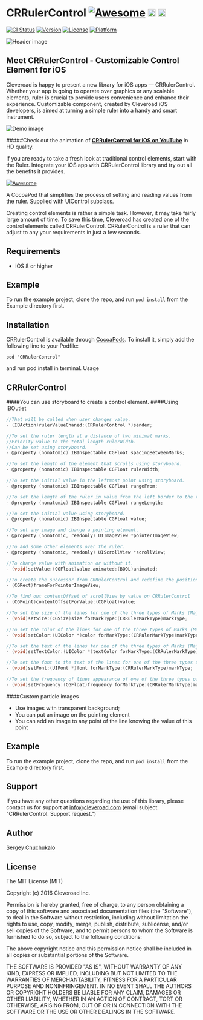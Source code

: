 # CRRulerControl [![Awesome](https://cdn.rawgit.com/sindresorhus/awesome/d7305f38d29fed78fa85652e3a63e154dd8e8829/media/badge.svg)](https://github.com/sindresorhus/awesome) <img src="https://www.cleveroad.com/public/comercial/label-ios.svg" height="20"> <a href="https://www.cleveroad.com/?utm_source=github&utm_medium=label&utm_campaign=contacts"><img src="https://www.cleveroad.com/public/comercial/label-cleveroad.svg" height="20"></a>

[![CI Status](http://img.shields.io/travis/Sergey/CRRulerControl.svg?style=flat)](https://travis-ci.org/Sergey/CRRulerControl) [![Version](https://img.shields.io/cocoapods/v/CRRulerControl.svg?style=flat)](http://cocoapods.org/pods/CRRulerControl) [![License](https://img.shields.io/cocoapods/l/CRRulerControl.svg?style=flat)](http://cocoapods.org/pods/CRRulerControl) [![Platform](https://img.shields.io/cocoapods/p/CRRulerControl.svg?style=flat)](http://cocoapods.org/pods/CRRulerControl)

![Header image](/images/header.jpg)

## Meet CRRulerControl - Customizable Control Element for iOS

Cleveroad is happy to present a new library for iOS apps — CRRulerControl. Whether your app is going to operate over graphics or any scalable elements, ruler is crucial to provide users convenience and enhance their experience. Customizable component, created by Cleveroad iOS developers, is aimed at turning a simple ruler into a handy and smart instrument.

![Demo image](/images/demo.gif)

#####Check out the animation of <strong><a target="_blank" href="https://www.youtube.com/watch?v=PdEucF-YDjo">CRRulerControl for iOS on YouTube</a></strong> in HD quality.

If you are ready to take a fresh look at traditional control elements, start with the Ruler. Integrate your iOS app with CRRulerControl library and try out all the benefits it provides.


[![Awesome](/images/logo-footer.png)](https://www.cleveroad.com/?utm_source=github&utm_medium=label&utm_campaign=contacts)
<br/>

A CocoaPod that simplifies the process of setting and reading values from the ruler. Supplied with UIControl subclass.

Creating control elements is rather a simple task. However, it may take fairly large amount of time. To save this time, Cleveroad has created one of the control elements called CRRulerControl. CRRulerControl is a ruler that can adjust to any your requirements in just a few seconds.

## Requirements
* iOS 8 or higher

## Example

To run the example project, clone the repo, and run `pod install` from the Example directory first.

## Installation

CRRulerControl is available through [CocoaPods](http://cocoapods.org). To install
it, simply add the following line to your Podfile:

```
pod "CRRulerControl"
```
and run pod install in terminal.
Usage

## CRRulerControl
####You can use storyboard to create a control element. 
####Using IBOutlet
```c
//That will be called when user changes value.
- (IBAction)rulerValueChaned:(CRRulerControl *)sender;

//To set the ruler length at a distance of two minimal marks.
//Priority value to the total length rulerWidth.
//Can be set using storyboard. 
- @property (nonatomic) IBInspectable CGFloat spacingBetweenMarks; 

//To set the length of the element that scrolls using storyboard. 
- @property (nonatomic) IBInspectable CGFloat rulerWidth; 

//To set the initial value in the leftmost point using storyboard.
- @property (nonatomic) IBInspectable CGFloat rangeFrom; 

//To set the length of the ruler in value from the left border to the right one using storyboard.
- @property (nonatomic) IBInspectable CGFloat rangeLength; 

//To set the initial value using storyboard.
- @property (nonatomic) IBInspectable CGFloat value; 

//To set any image and change a pointing element. 
- @property (nonatomic, readonly) UIImageView *pointerImageView; 

//To add some other elements over the ruler. 
- @property (nonatomic, readonly) UIScrollView *scrollView; 

//To change value with animation or without it. 
- (void)setValue:(CGFloat)value animated:(BOOL)animated; 

//To create the successor from CRRulerControl and redefine the position pointing element.
- (CGRect)frameForPointerImageView; 

//To find out contentOffset of scrollView by value on CRRulerControl
- (CGPoint)contentOffsetForValue:(CGFloat)value; 

//To set the size of the lines for one of the three types of Marks (Major, Middle,Minor)
- (void)setSize:(CGSize)size forMarkType:(CRRulerMarkType)markType; 

//To set the color of the lines for one of the three types of Marks (Major, Middle,Minor)
- (void)setColor:(UIColor *)color forMarkType:(CRRulerMarkType)markType; 

//To set the text of the lines for one of the three types of Marks (Major, Middle,Minor)
- (void)setTextColor:(UIColor *)textColor forMarkType:(CRRulerMarkType)markType; 

//To set the font to the text of the lines for one of the three types of Marks (Major, Middle,Minor)
- (void)setFont:(UIFont *)font forMarkType:(CRRulerMarkType)markType; 

//To set the frequency of lines appearance of one of the three types of Marks (Major, Middle,Minor). The frequency is entered to value and should be a multiple of the Minor frequency.
- (void)setFrequency:(CGFloat)frequency forMarkType:(CRRulerMarkType)markType; 
```
####Custom particle images

- Use images with transparent background;
- You can put an image on the pointing element
- You can add an image to any point of the line knowing the value of this point

## Example

To run the example project, clone the repo, and run `pod install` from the Example directory first.


## Support

If you have any other questions regarding the use of this library, please contact us for support at info@cleveroad.com (email subject: "CRRulerControl. Support request.") 

## Author

[Sergey Chuchukalo](Chuchukalo.cr@gmail.com)

## License

The MIT License (MIT)

Copyright (c) 2016 Cleveroad Inc.

Permission is hereby granted, free of charge, to any person obtaining a copy
of this software and associated documentation files (the "Software"), to deal
in the Software without restriction, including without limitation the rights
to use, copy, modify, merge, publish, distribute, sublicense, and/or sell
copies of the Software, and to permit persons to whom the Software is
furnished to do so, subject to the following conditions:

The above copyright notice and this permission notice shall be included in all
copies or substantial portions of the Software.

THE SOFTWARE IS PROVIDED "AS IS", WITHOUT WARRANTY OF ANY KIND, EXPRESS OR
IMPLIED, INCLUDING BUT NOT LIMITED TO THE WARRANTIES OF MERCHANTABILITY,
FITNESS FOR A PARTICULAR PURPOSE AND NONINFRINGEMENT. IN NO EVENT SHALL THE
AUTHORS OR COPYRIGHT HOLDERS BE LIABLE FOR ANY CLAIM, DAMAGES OR OTHER
LIABILITY, WHETHER IN AN ACTION OF CONTRACT, TORT OR OTHERWISE, ARISING FROM,
OUT OF OR IN CONNECTION WITH THE SOFTWARE OR THE USE OR OTHER DEALINGS IN THE
SOFTWARE.

